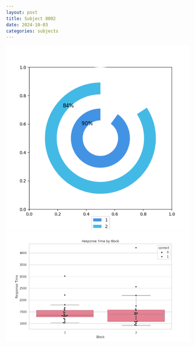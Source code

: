 ```yaml
---
layout: post
title: Subject 8002
date: 2024-10-03
categories: subjects
---
```


![](data/8002/run-2/8002__acc_test.png)
![](data/8002/run-2/8002_rt.png)
